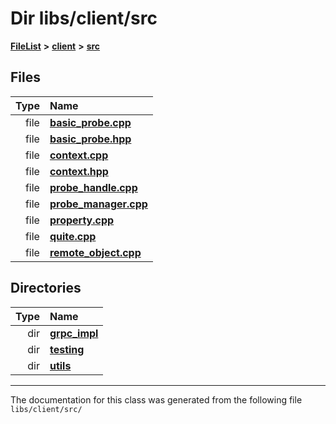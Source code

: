 

# Dir libs/client/src



[**FileList**](files.md) **>** [**client**](dir_66fcfc6cbdc0959ca004c79e577b2983.md) **>** [**src**](dir_e2c39676c5a8632601778e1e1ba34ff3.md)












## Files

| Type | Name |
| ---: | :--- |
| file | [**basic\_probe.cpp**](basic__probe_8cpp.md) <br> |
| file | [**basic\_probe.hpp**](basic__probe_8hpp.md) <br> |
| file | [**context.cpp**](context_8cpp.md) <br> |
| file | [**context.hpp**](context_8hpp.md) <br> |
| file | [**probe\_handle.cpp**](probe__handle_8cpp.md) <br> |
| file | [**probe\_manager.cpp**](client_2src_2probe__manager_8cpp.md) <br> |
| file | [**property.cpp**](client_2src_2property_8cpp.md) <br> |
| file | [**quite.cpp**](quite_8cpp.md) <br> |
| file | [**remote\_object.cpp**](client_2src_2remote__object_8cpp.md) <br> |


## Directories

| Type | Name |
| ---: | :--- |
| dir | [**grpc\_impl**](dir_61027e8bdb8101310df75c312f0d65c4.md) <br> |
| dir | [**testing**](dir_68d39c0361b86bfea899754328b9cdd2.md) <br> |
| dir | [**utils**](dir_5d73f1c58d7ce353e6ce404cafa32f0a.md) <br> |

























































------------------------------
The documentation for this class was generated from the following file `libs/client/src/`

